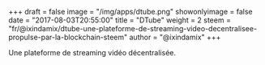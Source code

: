 +++
draft = false
image = "/img/apps/dtube.png"
showonlyimage = false
date = "2017-08-03T20:55:00"
title = "DTube"
weight = 2
steem = "fr/@ixindamix/dtube-une-plateforme-de-streaming-video-decentralisee-propulse-par-la-blockchain-steem"
author = "@ixindamix"
+++

Une plateforme de streaming vidéo décentralisée.

<!--more-->
